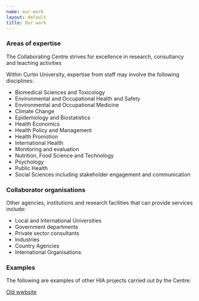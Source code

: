 ```yaml
---
name: our-work
layout: default
title: Our work
---
```


### Areas of expertise

The Collaborating Centre strives for excellence in research, consultancy and teaching activities

Within Curtin University, expertise from staff may involve the following disciplines:

- Biomedical Sciences and Toxicology
- Environmental and Occupational Health and Safety
- Environmental and Occupational Medicine
- Climate Change
- Epidemiology and Biostatistics
- Health Economics
- Health Policy and Management
- Health Promotion
- International Health
- Monitoring and evaluation
- Nutrition, Food Science and Technology
- Psychology
- Public Health
- Social Sciences including stakeholder engagement and communication

### Collaborator organisations

Other agencies, institutions and research facilities that can provide services include:

- Local and International Universities
- Government departments
- Private sector consultants
- Industries
- Country Agencies
- International Organisations

### Examples

The following are examples of other HIA projects carried out by the Centre:

[Old wwbsite](http://ehia.curtin.edu.au/our-work/areas-expertise/)
